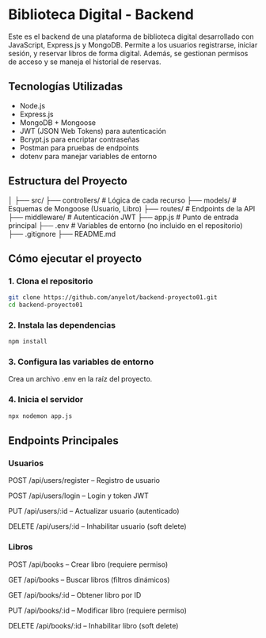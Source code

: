 # Biblioteca Digital - Backend

Este es el backend de una plataforma de biblioteca digital desarrollado con JavaScript, Express.js y MongoDB. Permite a los usuarios registrarse, iniciar sesión, y reservar libros de forma digital. Además, se gestionan permisos de acceso y se maneja el historial de reservas.

## Tecnologías Utilizadas

- Node.js
- Express.js
- MongoDB + Mongoose
- JWT (JSON Web Tokens) para autenticación
- Bcrypt.js para encriptar contraseñas
- Postman para pruebas de endpoints
- dotenv para manejar variables de entorno

## Estructura del Proyecto

│
├── src/
  ├── controllers/ # Lógica de cada recurso
  ├── models/ # Esquemas de Mongoose (Usuario, Libro)
  ├── routes/ # Endpoints de la API
  ├── middleware/ # Autenticación JWT
├── app.js # Punto de entrada principal
├── .env # Variables de entorno (no incluido en el repositorio)
├── .gitignore 
├── README.md 

## Cómo ejecutar el proyecto

### 1. Clona el repositorio

```bash
git clone https://github.com/anyelot/backend-proyecto01.git
cd backend-proyecto01
```

### 2. Instala las dependencias
```bash
npm install
```
### 3. Configura las variables de entorno
Crea un archivo .env en la raíz del proyecto.

### 4. Inicia el servidor
```bash
npx nodemon app.js
```

## Endpoints Principales
### Usuarios
POST /api/users/register – Registro de usuario

POST /api/users/login – Login y token JWT

PUT /api/users/:id – Actualizar usuario (autenticado)

DELETE /api/users/:id – Inhabilitar usuario (soft delete)

### Libros
POST /api/books – Crear libro (requiere permiso)

GET /api/books – Buscar libros (filtros dinámicos)

GET /api/books/:id – Obtener libro por ID

PUT /api/books/:id – Modificar libro (requiere permiso)

DELETE /api/books/:id – Inhabilitar libro (soft delete)